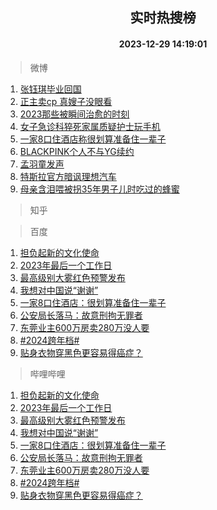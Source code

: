 <div align="center"><h2>实时热搜榜</h2><h4>2023-12-29 14:19:01</h4></div>

> 微博  

1. [张钰琪毕业回国](https://s.weibo.com/weibo?q=%23%E5%BC%A0%E9%92%B0%E7%90%AA%E6%AF%95%E4%B8%9A%E5%9B%9E%E5%9B%BD%23&t=31&band_rank=1&Refer=top)<br />
2. [正主卖cp 真嫂子没眼看](https://s.weibo.com/weibo?q=%E6%AD%A3%E4%B8%BB%E5%8D%96cp%20%E7%9C%9F%E5%AB%82%E5%AD%90%E6%B2%A1%E7%9C%BC%E7%9C%8B&t=31&band_rank=2&Refer=top)<br />
3. [2023那些被瞬间治愈的时刻](https://s.weibo.com/weibo?q=%232023%E9%82%A3%E4%BA%9B%E8%A2%AB%E7%9E%AC%E9%97%B4%E6%B2%BB%E6%84%88%E7%9A%84%E6%97%B6%E5%88%BB%23&t=31&band_rank=3&Refer=top)<br />
4. [女子急诊科猝死家属质疑护士玩手机](https://s.weibo.com/weibo?q=%23%E5%A5%B3%E5%AD%90%E6%80%A5%E8%AF%8A%E7%A7%91%E7%8C%9D%E6%AD%BB%E5%AE%B6%E5%B1%9E%E8%B4%A8%E7%96%91%E6%8A%A4%E5%A3%AB%E7%8E%A9%E6%89%8B%E6%9C%BA%23&t=31&band_rank=4&Refer=top)<br />
5. [一家8口住酒店称很划算准备住一辈子](https://s.weibo.com/weibo?q=%23%E4%B8%80%E5%AE%B68%E5%8F%A3%E4%BD%8F%E9%85%92%E5%BA%97%E7%A7%B0%E5%BE%88%E5%88%92%E7%AE%97%E5%87%86%E5%A4%87%E4%BD%8F%E4%B8%80%E8%BE%88%E5%AD%90%23&t=31&band_rank=5&Refer=top)<br />
6. [BLACKPINK个人不与YG续约](https://s.weibo.com/weibo?q=%23BLACKPINK%E4%B8%AA%E4%BA%BA%E4%B8%8D%E4%B8%8EYG%E7%BB%AD%E7%BA%A6%23&t=31&band_rank=6&Refer=top)<br />
7. [孟羽童发声](https://s.weibo.com/weibo?q=%23%E5%AD%9F%E7%BE%BD%E7%AB%A5%E5%8F%91%E5%A3%B0%23&t=31&band_rank=7&Refer=top)<br />
8. [特斯拉官方暗讽理想汽车](https://s.weibo.com/weibo?q=%23%E7%89%B9%E6%96%AF%E6%8B%89%E5%AE%98%E6%96%B9%E6%9A%97%E8%AE%BD%E7%90%86%E6%83%B3%E6%B1%BD%E8%BD%A6%23&t=31&band_rank=8&Refer=top)<br />
9. [母亲含泪喂被拐35年男子儿时吃过的蜂蜜](https://s.weibo.com/weibo?q=%23%E6%AF%8D%E4%BA%B2%E5%90%AB%E6%B3%AA%E5%96%82%E8%A2%AB%E6%8B%9035%E5%B9%B4%E7%94%B7%E5%AD%90%E5%84%BF%E6%97%B6%E5%90%83%E8%BF%87%E7%9A%84%E8%9C%82%E8%9C%9C%23&t=31&band_rank=9&Refer=top)<br />

> 知乎  


> 百度  

1. [担负起新的文化使命](https://www.baidu.com/s?wd=%E6%8B%85%E8%B4%9F%E8%B5%B7%E6%96%B0%E7%9A%84%E6%96%87%E5%8C%96%E4%BD%BF%E5%91%BD&sa=fyb_news&rsv_dl=fyb_news)<br />
2. [2023年最后一个工作日](https://www.baidu.com/s?wd=2023%E5%B9%B4%E6%9C%80%E5%90%8E%E4%B8%80%E4%B8%AA%E5%B7%A5%E4%BD%9C%E6%97%A5&sa=fyb_news&rsv_dl=fyb_news)<br />
3. [最高级别大雾红色预警发布](https://www.baidu.com/s?wd=%E6%9C%80%E9%AB%98%E7%BA%A7%E5%88%AB%E5%A4%A7%E9%9B%BE%E7%BA%A2%E8%89%B2%E9%A2%84%E8%AD%A6%E5%8F%91%E5%B8%83&sa=fyb_news&rsv_dl=fyb_news)<br />
4. [我想对中国说“谢谢”](https://www.baidu.com/s?wd=%E6%88%91%E6%83%B3%E5%AF%B9%E4%B8%AD%E5%9B%BD%E8%AF%B4%E2%80%9C%E8%B0%A2%E8%B0%A2%E2%80%9D&sa=fyb_news&rsv_dl=fyb_news)<br />
5. [一家8口住酒店：很划算准备住一辈子](https://www.baidu.com/s?wd=%E4%B8%80%E5%AE%B68%E5%8F%A3%E4%BD%8F%E9%85%92%E5%BA%97%EF%BC%9A%E5%BE%88%E5%88%92%E7%AE%97%E5%87%86%E5%A4%87%E4%BD%8F%E4%B8%80%E8%BE%88%E5%AD%90&sa=fyb_news&rsv_dl=fyb_news)<br />
6. [公安局长落马：故意刑拘无罪者](https://www.baidu.com/s?wd=%E5%85%AC%E5%AE%89%E5%B1%80%E9%95%BF%E8%90%BD%E9%A9%AC%EF%BC%9A%E6%95%85%E6%84%8F%E5%88%91%E6%8B%98%E6%97%A0%E7%BD%AA%E8%80%85&sa=fyb_news&rsv_dl=fyb_news)<br />
7. [东莞业主600万房卖280万没人要](https://www.baidu.com/s?wd=%E4%B8%9C%E8%8E%9E%E4%B8%9A%E4%B8%BB600%E4%B8%87%E6%88%BF%E5%8D%96280%E4%B8%87%E6%B2%A1%E4%BA%BA%E8%A6%81&sa=fyb_news&rsv_dl=fyb_news)<br />
8. [#2024跨年档#](https://www.baidu.com/s?wd=%232024%E8%B7%A8%E5%B9%B4%E6%A1%A3%23&sa=fyb_news&rsv_dl=fyb_news)<br />
9. [贴身衣物穿黑色更容易得癌症？](https://www.baidu.com/s?wd=%E8%B4%B4%E8%BA%AB%E8%A1%A3%E7%89%A9%E7%A9%BF%E9%BB%91%E8%89%B2%E6%9B%B4%E5%AE%B9%E6%98%93%E5%BE%97%E7%99%8C%E7%97%87%EF%BC%9F&sa=fyb_news&rsv_dl=fyb_news)<br />

> 哔哩哔哩  

1. [担负起新的文化使命](https://www.baidu.com/s?wd=%E6%8B%85%E8%B4%9F%E8%B5%B7%E6%96%B0%E7%9A%84%E6%96%87%E5%8C%96%E4%BD%BF%E5%91%BD&sa=fyb_news&rsv_dl=fyb_news)<br />
2. [2023年最后一个工作日](https://www.baidu.com/s?wd=2023%E5%B9%B4%E6%9C%80%E5%90%8E%E4%B8%80%E4%B8%AA%E5%B7%A5%E4%BD%9C%E6%97%A5&sa=fyb_news&rsv_dl=fyb_news)<br />
3. [最高级别大雾红色预警发布](https://www.baidu.com/s?wd=%E6%9C%80%E9%AB%98%E7%BA%A7%E5%88%AB%E5%A4%A7%E9%9B%BE%E7%BA%A2%E8%89%B2%E9%A2%84%E8%AD%A6%E5%8F%91%E5%B8%83&sa=fyb_news&rsv_dl=fyb_news)<br />
4. [我想对中国说“谢谢”](https://www.baidu.com/s?wd=%E6%88%91%E6%83%B3%E5%AF%B9%E4%B8%AD%E5%9B%BD%E8%AF%B4%E2%80%9C%E8%B0%A2%E8%B0%A2%E2%80%9D&sa=fyb_news&rsv_dl=fyb_news)<br />
5. [一家8口住酒店：很划算准备住一辈子](https://www.baidu.com/s?wd=%E4%B8%80%E5%AE%B68%E5%8F%A3%E4%BD%8F%E9%85%92%E5%BA%97%EF%BC%9A%E5%BE%88%E5%88%92%E7%AE%97%E5%87%86%E5%A4%87%E4%BD%8F%E4%B8%80%E8%BE%88%E5%AD%90&sa=fyb_news&rsv_dl=fyb_news)<br />
6. [公安局长落马：故意刑拘无罪者](https://www.baidu.com/s?wd=%E5%85%AC%E5%AE%89%E5%B1%80%E9%95%BF%E8%90%BD%E9%A9%AC%EF%BC%9A%E6%95%85%E6%84%8F%E5%88%91%E6%8B%98%E6%97%A0%E7%BD%AA%E8%80%85&sa=fyb_news&rsv_dl=fyb_news)<br />
7. [东莞业主600万房卖280万没人要](https://www.baidu.com/s?wd=%E4%B8%9C%E8%8E%9E%E4%B8%9A%E4%B8%BB600%E4%B8%87%E6%88%BF%E5%8D%96280%E4%B8%87%E6%B2%A1%E4%BA%BA%E8%A6%81&sa=fyb_news&rsv_dl=fyb_news)<br />
8. [#2024跨年档#](https://www.baidu.com/s?wd=%232024%E8%B7%A8%E5%B9%B4%E6%A1%A3%23&sa=fyb_news&rsv_dl=fyb_news)<br />
9. [贴身衣物穿黑色更容易得癌症？](https://www.baidu.com/s?wd=%E8%B4%B4%E8%BA%AB%E8%A1%A3%E7%89%A9%E7%A9%BF%E9%BB%91%E8%89%B2%E6%9B%B4%E5%AE%B9%E6%98%93%E5%BE%97%E7%99%8C%E7%97%87%EF%BC%9F&sa=fyb_news&rsv_dl=fyb_news)<br />
